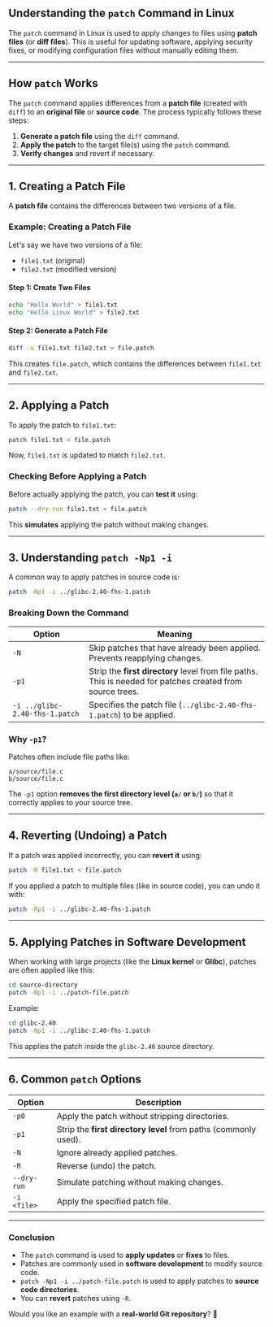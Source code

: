 ## **Understanding the `patch` Command in Linux**
The `patch` command in Linux is used to apply changes to files using **patch files** (or **diff files**). This is useful for updating software, applying security fixes, or modifying configuration files without manually editing them.

---

## **How `patch` Works**
The `patch` command applies differences from a **patch file** (created with `diff`) to an **original file** or **source code**. The process typically follows these steps:

1. **Generate a patch file** using the `diff` command.
2. **Apply the patch** to the target file(s) using the `patch` command.
3. **Verify changes** and revert if necessary.

---

## **1. Creating a Patch File**
A **patch file** contains the differences between two versions of a file.

### **Example: Creating a Patch File**
Let's say we have two versions of a file:  
- `file1.txt` (original)  
- `file2.txt` (modified version)

#### **Step 1: Create Two Files**
```bash
echo "Hello World" > file1.txt
echo "Hello Linux World" > file2.txt
```

#### **Step 2: Generate a Patch File**
```bash
diff -u file1.txt file2.txt > file.patch
```
This creates `file.patch`, which contains the differences between `file1.txt` and `file2.txt`.

---

## **2. Applying a Patch**
To apply the patch to `file1.txt`:
```bash
patch file1.txt < file.patch
```
Now, `file1.txt` is updated to match `file2.txt`.

### **Checking Before Applying a Patch**
Before actually applying the patch, you can **test it** using:
```bash
patch --dry-run file1.txt < file.patch
```
This **simulates** applying the patch without making changes.

---

## **3. Understanding `patch -Np1 -i`**
A common way to apply patches in source code is:
```bash
patch -Np1 -i ../glibc-2.40-fhs-1.patch
```

### **Breaking Down the Command**
| Option | Meaning |
|--------|---------|
| `-N` | Skip patches that have already been applied. Prevents reapplying changes. |
| `-p1` | Strip the **first directory** level from file paths. This is needed for patches created from source trees. |
| `-i ../glibc-2.40-fhs-1.patch` | Specifies the patch file (`../glibc-2.40-fhs-1.patch`) to be applied. |

### **Why `-p1`?**
Patches often include file paths like:
```
a/source/file.c
b/source/file.c
```
The `-p1` option **removes the first directory level (`a/` or `b/`)** so that it correctly applies to your source tree.

---

## **4. Reverting (Undoing) a Patch**
If a patch was applied incorrectly, you can **revert it** using:
```bash
patch -R file1.txt < file.patch
```

If you applied a patch to multiple files (like in source code), you can undo it with:
```bash
patch -Rp1 -i ../glibc-2.40-fhs-1.patch
```

---

## **5. Applying Patches in Software Development**
When working with large projects (like the **Linux kernel** or **Glibc**), patches are often applied like this:
```bash
cd source-directory
patch -Np1 -i ../patch-file.patch
```

Example:
```bash
cd glibc-2.40
patch -Np1 -i ../glibc-2.40-fhs-1.patch
```
This applies the patch inside the `glibc-2.40` source directory.

---

## **6. Common `patch` Options**
| Option | Description |
|--------|-------------|
| `-p0` | Apply the patch without stripping directories. |
| `-p1` | Strip the **first directory level** from paths (commonly used). |
| `-N` | Ignore already applied patches. |
| `-R` | Reverse (undo) the patch. |
| `--dry-run` | Simulate patching without making changes. |
| `-i <file>` | Apply the specified patch file. |

---

### **Conclusion**
- The `patch` command is used to **apply updates** or **fixes** to files.
- Patches are commonly used in **software development** to modify source code.
- `patch -Np1 -i ../patch-file.patch` is used to apply patches to **source code directories**.
- You can **revert** patches using `-R`.

Would you like an example with a **real-world Git repository**? 🚀
